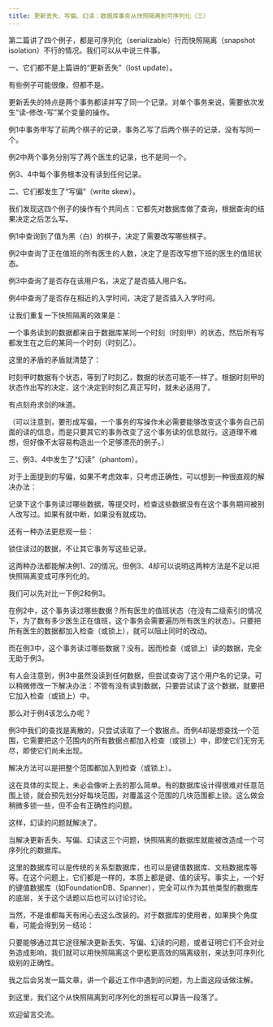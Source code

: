 ```yaml
---
title: 更新丢失、写偏、幻读：数据库事务从快照隔离到可序列化（三）
---
```

第二篇讲了四个例子，都是可序列化（serializable）行而快照隔离（snapshot isolation）不行的情况。我们可以从中说三件事。


一、它们都不是上篇讲的“更新丢失”（lost update）。

有些例子可能很像，但都不是。

更新丢失的特点是两个事务都读并写了同一个记录。对单个事务来说，需要依次发生“读-修改-写”某个变量的操作。

例1中事务甲写了前两个棋子的记录，事务乙写了后两个棋子的记录，没有写同一个。

例2中两个事务分别写了两个医生的记录，也不是同一个。

例3、4中每个事务根本没有读到任何记录。


二、它们都发生了“写偏”（write skew）。

我们发现这四个例子的操作有个共同点：它都先对数据库做了查询，根据查询的结果决定之后怎么写。

例1中查询到了值为黑（白）的棋子，决定了需要改写哪些棋子。

例2中查询了正在值班的所有医生的人数，决定了是否改写想下班的医生的值班状态。

例3中查询了是否存在该用户名，决定了是否插入用户名。

例4中查询了是否存在相近的入学时间，决定了是否插入入学时间。

让我们重复一下快照隔离的效果是：

一个事务读到的数据都来自于数据库某同一个时刻（时刻甲）的状态，然后所有写都发生在之后的某同一个时刻（时刻乙）。

这里的矛盾的矛盾就清楚了：

时刻甲时数据有个状态，等到了时刻乙，数据的状态可能不一样了。根据时刻甲的状态作出写的决定，这个决定到时刻乙真正写时，就未必适用了。

有点刻舟求剑的味道。

（可以注意到，要形成写偏，一个事务的写操作未必需要能够改变这个事务自己前面的读的信息，而是只要其它的事务改变了这个事务读的信息就行。这道理不难想，但好像不太容易构造出一个足够漂亮的例子。）


三、例3、4中发生了“幻读”（phantom）。

对于上面提到的写偏，如果不考虑效率，只考虑正确性，可以想到一种很直观的解决办法：

记录下这个事务读过哪些数据，等提交时，检查这些数据没有在这个事务期间被别人改写过。如果有就中断，如果没有就成功。

还有一种办法更悲观一些：

锁住读过的数据，不让其它事务写这些记录。

这两种办法都能解决例1、2的情况。但例3、4却可以说明这两种方法是不足以把快照隔离变成可序列化的。

我们可以先对比一下例2和例3。

在例2中，这个事务读过哪些数据？所有医生的值班状态（在没有二级索引的情况下，为了数有多少医生正在值班，这个事务会需要遍历所有医生的状态）。只要把所有医生的数据都加入检查（或锁上），就可以阻止同时的改动。

而在例3中，这个事务读过哪些数据？没有。因而检查（或锁上）读的数据，完全无助于例3。

有人会注意到，例3中虽然没读到任何数据，但尝试查询了这个用户名的记录。可以稍微修改一下解决办法：不管有没有读到数据，只要尝试读了这个数据，就要把它加入检查（或锁上）中。

那么对于例4该怎么办呢？

例3中我们的查找是离散的，只尝试读取了一个数据点。而例4却是想查找一个范围，它需要把这个范围内的所有数据点都加入检查（或锁上）中，即使它们无穷无尽，即使它们尚未出现。

解决方法可以是把整个范围都加入到检查（或锁上）。

这在具体的实现上，未必会像听上去的那么简单。有的数据库设计得很难对任意范围上锁，就会预先划分好每块范围，对覆盖这个范围的几块范围都上锁。这么做会稍微多锁一些，但不会有正确性的问题。

这样，幻读的问题就解决了。

当解决更新丢失、写偏、幻读这三个问题，快照隔离的数据库就能被改造成一个可序列化的数据库。

这里的数据库可以是传统的关系型数据库，也可以是键值数据库、文档数据库等等。在这个问题上，它们都是一样的，本质上都是键、值的读写。事实上，一个好的键值数据库（如FoundationDB、Spanner），完全可以作为其他类型的数据库的底层，关于这个话题以后也可以讨论讨论。

当然，不是谁都每天有闲心去这么改装的。对于数据库的使用者，如果换个角度看，可能会得到另一结论：

只要能够通过其它途径解决更新丢失、写偏、幻读的问题，或者证明它们不会对业务造成影响，我们就可以用快照隔离这个更松更高效的隔离级别，来达到可序列化级别的正确性。

我之后会另发一篇文章，讲一个最近工作中遇到的问题，为上面这段话做注解。

到这里，我们这个从快照隔离到可序列化的旅程可以算告一段落了。

欢迎留言交流。
